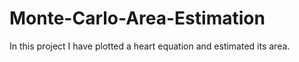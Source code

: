 # Monte-Carlo-Area-Estimation
In this project I have plotted a heart equation and estimated its area.
